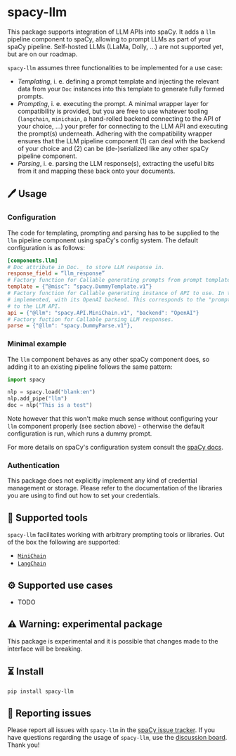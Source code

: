 # spacy-llm
This package supports integration of LLM APIs into spaCy. It adds a `llm` pipeline component to spaCy, allowing to prompt 
LLMs as part of your spaCy pipeline. Self-hosted LLMs (LLaMa, Dolly, ...) are not supported yet, but are on our roadmap.

`spacy-llm` assumes three functionalities to be implemented for a use case:
- _Templating_, i. e. defining a prompt template and injecting the relevant data from your `Doc` instances into this 
  template to generate fully formed prompts.
- _Prompting_, i. e. executing the prompt. A minimal wrapper layer for compatibility is provided, but you are
  free to use whatever tooling (`langchain`, `minichain`, a hand-rolled backend connecting to the API of your choice, 
  ...) your prefer for connecting to the LLM API and executing the prompt(s) underneath. 
  Adhering with the compatibility wrapper ensures that the LLM pipeline component (1) can deal with the backend of your 
  choice and (2) can be (de-)serialized like any other spaCy pipeline component.
- _Parsing_, i. e. parsing the LLM response(s), extracting the useful bits from it and mapping these back onto your 
  documents.

## 🖊️ Usage

### Configuration

The code for templating, prompting and parsing has to be supplied to the `llm` pipeline component using spaCy's config 
system. The default configuration is as follows:
```ini
[components.llm]
# Doc attribute in Doc._ to store LLM response in.
response_field = “llm_response” 
# Factory function for Callable generating prompts from prompt template.
template = {“@misc”: “spacy.DummyTemplate.v1”}
# Factory function for Callable generating instance of API to use. In this case: the MiniChain wrapper that is already 
# implemented, with its OpenAI backend. This corresponds to the "prompting" step and includes managing the connection
# to the LLM API.
api = {"@llm": "spacy.API.MiniChain.v1", "backend": "OpenAI"}
# Factory fuction for Callable parsing LLM responses.
parse = {"@llm": "spacy.DummyParse.v1"},
```

### Minimal example

The `llm` component behaves as any other spaCy component does, so adding it to an existing pipeline follows the same 
pattern:
```python
import spacy

nlp = spacy.load("blank:en")
nlp.add_pipe("llm")
doc = nlp("This is a test")
```
Note however that this won't make much sense without configuring your `llm` component properly (see 
section above) - otherwise the default configuration is run, which runs a dummy prompt. 

For more details on spaCy's configuration system consult the [spaCy docs](https://spacy.io/api/data-formats#config).  

### Authentication

This package does not explicitly implement any kind of credential management or storage. Please refer to the 
documentation of the libraries you are using to find out how to set your credentials.

## 🔨 Supported tools

`spacy-llm` facilitates working with arbitrary prompting tools or libraries. Out of the box the following are supported:
- [`MiniChain`](https://github.com/srush/MiniChain)
- [`LangChain`](https://github.com/hwchase17/langchain)

## ⚙️ Supported use cases

- TODO

## ⚠️ Warning: experimental package

This package is experimental and it is possible that changes made to the interface will be breaking.

## ⏳ Install

```bash
pip install spacy-llm
```

## 📝️ Reporting issues

Please report all issues with `spacy-llm` in the [spaCy issue tracker](https://github.com/explosion/spaCy/issues). If
you have questions regarding the usage of `spacy-llm`, use the 
[discussion board](https://github.com/explosion/spaCy/discussions). Thank you! 